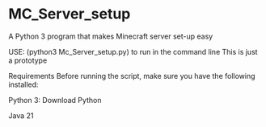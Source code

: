 # MC_Server_setup
A Python 3 program that makes Minecraft server set-up easy


USE: (python3 Mc_Server_setup.py) to run in the command line 
This is just a prototype




Requirements
Before running the script, make sure you have the following installed:

Python 3: Download Python

Java 21
